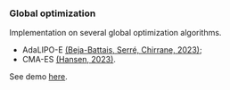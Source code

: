 ### Global optimization

Implementation on several global optimization algorithms.

- AdaLIPO-E [(Beja-Battais, Serré, Chirrane, 2023)](https://hal-universite-paris-saclay.archives-ouvertes.fr/hal-04069150);
- CMA-ES [(Hansen, 2023)](https://hal-anses.archives-ouvertes.fr/LRI-AO/hal-01297037v2).

See demo [here](https://ipolcore.ipol.im/demo/clientApp/demo.html?id=77777000365).